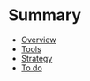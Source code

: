 # Summary

- [Overview](./overview.md)
- [Tools](./tools.md)
- [Strategy](./strategy.md)
- [To do](./todo.md)
